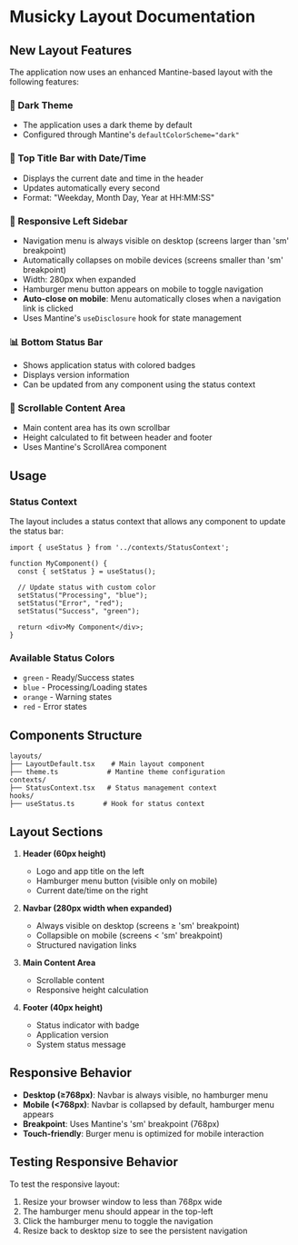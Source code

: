 # Musicky Layout Documentation

## New Layout Features

The application now uses an enhanced Mantine-based layout with the following features:

### 🌙 Dark Theme
- The application uses a dark theme by default
- Configured through Mantine's `defaultColorScheme="dark"`

### 📅 Top Title Bar with Date/Time
- Displays the current date and time in the header
- Updates automatically every second
- Format: "Weekday, Month Day, Year at HH:MM:SS"

### 📱 Responsive Left Sidebar
- Navigation menu is always visible on desktop (screens larger than 'sm' breakpoint)
- Automatically collapses on mobile devices (screens smaller than 'sm' breakpoint)
- Width: 280px when expanded
- Hamburger menu button appears on mobile to toggle navigation
- **Auto-close on mobile**: Menu automatically closes when a navigation link is clicked
- Uses Mantine's `useDisclosure` hook for state management

### 📊 Bottom Status Bar
- Shows application status with colored badges
- Displays version information
- Can be updated from any component using the status context

### 📜 Scrollable Content Area
- Main content area has its own scrollbar
- Height calculated to fit between header and footer
- Uses Mantine's ScrollArea component

## Usage

### Status Context

The layout includes a status context that allows any component to update the status bar:

```tsx
import { useStatus } from '../contexts/StatusContext';

function MyComponent() {
  const { setStatus } = useStatus();
  
  // Update status with custom color
  setStatus("Processing", "blue");
  setStatus("Error", "red");
  setStatus("Success", "green");
  
  return <div>My Component</div>;
}
```

### Available Status Colors
- `green` - Ready/Success states
- `blue` - Processing/Loading states  
- `orange` - Warning states
- `red` - Error states

## Components Structure

```
layouts/
├── LayoutDefault.tsx    # Main layout component
├── theme.ts            # Mantine theme configuration
contexts/
├── StatusContext.tsx   # Status management context
hooks/
├── useStatus.ts       # Hook for status context
```

## Layout Sections

1. **Header (60px height)**
   - Logo and app title on the left
   - Hamburger menu button (visible only on mobile)
   - Current date/time on the right

2. **Navbar (280px width when expanded)**
   - Always visible on desktop (screens ≥ 'sm' breakpoint)
   - Collapsible on mobile (screens < 'sm' breakpoint)
   - Structured navigation links

3. **Main Content Area**
   - Scrollable content
   - Responsive height calculation

4. **Footer (40px height)**
   - Status indicator with badge
   - Application version
   - System status message

## Responsive Behavior

- **Desktop (≥768px)**: Navbar is always visible, no hamburger menu
- **Mobile (<768px)**: Navbar is collapsed by default, hamburger menu appears
- **Breakpoint**: Uses Mantine's 'sm' breakpoint (768px)
- **Touch-friendly**: Burger menu is optimized for mobile interaction

## Testing Responsive Behavior

To test the responsive layout:
1. Resize your browser window to less than 768px wide
2. The hamburger menu should appear in the top-left
3. Click the hamburger menu to toggle the navigation
4. Resize back to desktop size to see the persistent navigation

